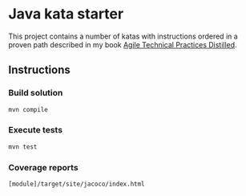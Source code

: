 # Java kata starter

This project contains a number of katas with instructions ordered in a proven path described in my book [Agile Technical Practices Distilled](https://leanpub.com/agiletechnicalpracticesdistilled).

## Instructions

### Build solution

```sh
mvn compile
```

### Execute tests

```sh
mvn test
```

### Coverage reports

```sh
[module]/target/site/jacoco/index.html
```
